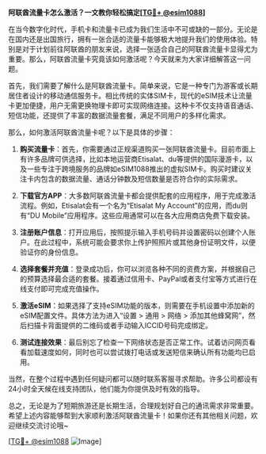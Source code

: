 **阿联酋流量卡怎么激活？一文教你轻松搞定[[TG💪+ @esim1088](https://t.me/s/esim1088)]**

在当今数字化时代，手机卡和流量卡已成为我们生活中不可或缺的一部分。无论是在国内还是出国旅行，拥有一张合适的流量卡能够极大地提升我们的使用体验。特别是对于计划前往阿联酋的朋友来说，选择一张适合自己的阿联酋流量卡显得尤为重要。那么，阿联酋流量卡究竟该如何激活呢？今天就来为大家详细解答这一问题。

首先，我们需要了解什么是阿联酋流量卡。简单来说，它是一种专门为游客或长期居住者设计的移动通信服务卡。相比传统的实体SIM卡，现代的eSIM技术让流量卡更加便捷，用户无需更换物理卡即可实现网络连接。这种卡不仅支持语音通话、短信功能，还提供了丰富的数据流量套餐，满足不同用户的多样化需求。

那么，如何激活阿联酋流量卡呢？以下是具体的步骤：

1. **购买流量卡**：首先，你需要通过正规渠道购买一张阿联酋流量卡。目前市面上有许多品牌可供选择，比如本地运营商Etisalat、du等提供的国际漫游卡，以及一些专注于跨境服务的品牌如eSIM1088推出的虚拟SIM卡。购买时建议关注卡内包含的数据流量、通话分钟数及短信数量是否符合你的实际需求。

2. **下载官方APP**：大多数阿联酋流量卡都会提供配套的应用程序，用于完成激活流程。例如，Etisalat会有一个名为“Etisalat My Account”的应用，而du则有“DU Mobile”应用程序。这些应用通常可以在各大应用商店免费下载安装。

3. **注册账户信息**：打开应用后，按照提示输入手机号码并设置密码以创建个人账户。在此过程中，系统可能会要求你上传护照照片或其他身份证明文件，以便验证你的身份信息。

4. **选择套餐并充值**：登录成功后，你可以浏览各种不同的资费方案，并根据自己的预算选择最合适的套餐。接着通过信用卡、PayPal或者支付宝等方式进行在线支付即可完成充值操作。

5. **激活eSIM**：如果选择了支持eSIM功能的版本，则需要在手机设置中添加新的eSIM配置文件。具体方法为进入“设置 > 通用 > 网络 > 添加其他蜂窝网”，然后扫描卡背面提供的二维码或者手动输入ICCID号码完成绑定。

6. **测试连接效果**：最后别忘了检查一下网络状态是否正常工作。试着访问网页看看加载速度如何，同时也可以尝试拨打电话或发送短信来确认所有功能均已启用。

当然，在整个过程中遇到任何疑问都可以随时联系客服寻求帮助。许多公司都设有24小时全天候在线支持团队，他们能为你提供及时有效的指导。

总之，无论是为了短期旅游还是长期生活，合理规划好自己的通讯需求非常重要。希望上述内容能够帮到大家顺利激活阿联酋流量卡！如果你还有其他相关问题，欢迎继续交流讨论哦~ 

[[TG💪+ @esim1088](https://t.me/s/esim1088) ![Image](https://i.postimg.cc/4NQfJmqS/Snipaste-2025-05-13-00-14-12.png)]